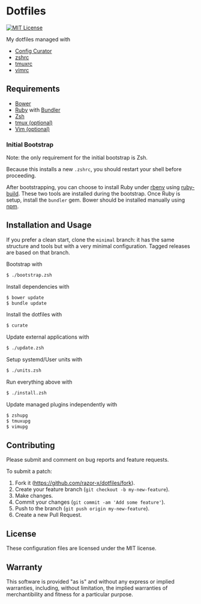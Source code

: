 # Dotfiles

[![MIT License](https://img.shields.io/badge/license-MIT-red.svg)](./LICENSE.txt)

My dotfiles managed with

- [Config Curator]
- [zshrc]
- [tmuxrc]
- [vimrc]

[Config Curator]: https://github.com/razor-x/config_curator
[tmuxrc]: https://github.com/razor-x/tmuxrc
[vimrc]: https://github.com/razor-x/vimrc
[zshrc]: https://github.com/razor-x/zshrc

## Requirements

* [Bower]
* [Ruby] with [Bundler]
* [Zsh]
* [tmux (optional)][tmux]
* [Vim (optional)][Vim]

### Initial Bootstrap

Note: the only requirement for the initial bootstrap is Zsh.

Because this installs a new `.zshrc`,
you should restart your shell before proceeding.

After bootstrapping, you can choose to install Ruby
under [rbenv] using [ruby-build].
These two tools are installed during the bootstrap.
Once Ruby is setup, install the `bundler` gem.
Bower should be installed manually using [npm].

[Bower]: http://bower.io/
[Bundler]: http://bundler.io/
[npm]: https://www.npmjs.com/
[rbenv]: https://github.com/sstephenson/rbenv
[Ruby]: https://www.ruby-lang.org/
[ruby-build]: https://github.com/sstephenson/ruby-build
[tmux]: http://tmux.sourceforge.net/
[Vim]: http://www.vim.org/
[Zsh]: http://www.zsh.org/

## Installation and Usage

If you prefer a clean start, clone the `minimal` branch:
it has the same structure and tools but with
a very minimal configuration.
Tagged releases are based on that branch.

Bootstrap with

```bash
$ ./bootstrap.zsh
```

Install dependencies with

```bash
$ bower update
$ bundle update
```

Install the dotfiles with

```bash
$ curate
```

Update external applications with

```bash
$ ./update.zsh
```

Setup systemd/User units with

```bash
$ ./units.zsh
```

Run everything above with

```bash
$ ./install.zsh
```

Update managed plugins independently with

```bash
$ zshupg
$ tmuxupg
$ vimupg
```

## Contributing

Please submit and comment on bug reports and feature requests.

To submit a patch:

1. Fork it (https://github.com/razor-x/dotfiles/fork).
2. Create your feature branch (`git checkout -b my-new-feature`).
3. Make changes.
4. Commit your changes (`git commit -am 'Add some feature'`).
5. Push to the branch (`git push origin my-new-feature`).
6. Create a new Pull Request.

## License

These configuration files are licensed under the MIT license.

## Warranty

This software is provided "as is" and without any express or
implied warranties, including, without limitation, the implied
warranties of merchantibility and fitness for a particular
purpose.
